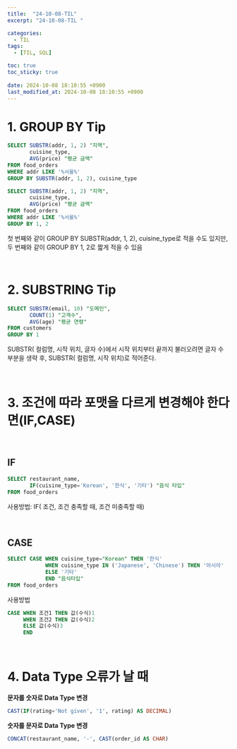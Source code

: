 ```yaml
---
title:  "24-10-08-TIL"
excerpt: "24-10-08-TIL "

categories:
  - TIL
tags:
  - [TIL, SQL]

toc: true
toc_sticky: true
 
date: 2024-10-08 18:10:55 +0900
last_modified_at: 2024-10-08 18:10:55 +0900
---
```


# 1. GROUP BY Tip

```sql
SELECT SUBSTR(addr, 1, 2) "지역",
       cuisine_type,
       AVG(price) "평균 금액"
FROM food_orders
WHERE addr LIKE '%서울%'
GROUP BY SUBSTR(addr, 1, 2), cuisine_type
```

```sql
SELECT SUBSTR(addr, 1, 2) "지역",
       cuisine_type,
       AVG(price) "평균 금액"
FROM food_orders
WHERE addr LIKE '%서울%'
GROUP BY 1, 2
```

첫 번째와 같이 GROUP BY SUBSTR(addr, 1, 2), cuisine_type로 적을 수도 있지만,  
두 번째와 같이 GROUP BY 1, 2로 짧게 적을 수 있음

<br>

# 2. SUBSTRING Tip

```sql
SELECT SUBSTR(email, 10) "도메인",
       COUNT(1) "고객수",
       AVG(age) "평균 연령"
FROM customers
GROUP BY 1
```

SUBSTR( 컬럼명, 시작 위치, 글자 수)에서 시작 위치부터 끝까지 불러오려면 글자 수 부분을 생략 후, SUBSTR( 컬럼명, 시작 위치)로 적어준다.

<br>


# 3. 조건에 따라 포맷을 다르게 변경해야 한다면(IF,CASE)

<br>

## IF

```sql
SELECT restaurant_name,
       IF(cuisine_type='Korean', '한식', '기타') "음식 타입"
FROM food_orders
```

사용방법: IF( 조건, 조건 충족할 때, 조건 미충족할 때)

<br>

## CASE

```sql
SELECT CASE WHEN cuisine_type="Korean" THEN '한식'
            WHEN cuisine_type IN ('Japanese', 'Chinese') THEN '아시아'
            ELSE '기타'
            END "음식타입"
FROM food_orders
```

사용방법

```sql
CASE WHEN 조건1 THEN 값(수식)1
     WHEN 조건2 THEN 값(수식)2
     ELSE 값(수식)3
     END
```

<br>

# 4. Data Type 오류가 날 때

**문자를 숫자로 Data Type 변경**

```sql
CAST(IF(rating='Not given', '1', rating) AS DECIMAL)
```

**숫자를 문자로 Data Type 변경**

```sql
CONCAT(restaurant_name, '-', CAST(order_id AS CHAR)
```
